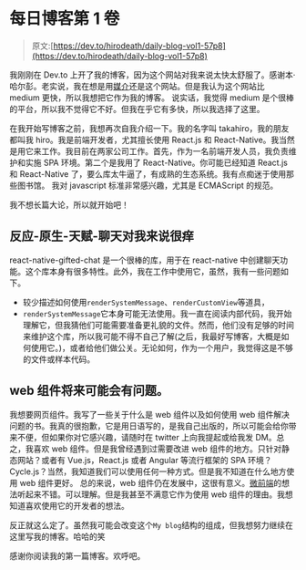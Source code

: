# 每日博客第 1 卷

> 原文:[https://dev.to/hirodeath/daily-blog-vol1-57p8](https://dev.to/hirodeath/daily-blog-vol1-57p8)

我刚刚在 Dev.to 上开了我的博客，因为这个网站对我来说太快太舒服了。感谢本·哈尔彭。老实说，我在想是用[媒介](https://medium.com/)还是这个网站。但是我认为这个网站比 medium 更快，所以我想把它作为我的博客。
说实话，我觉得 medium 是个很棒的平台，所以我不觉得它不好。但我在乎它有多快，所以我选择了这里。

在我开始写博客之前，我想再次自我介绍一下。我的名字叫 takahiro，我的朋友都叫我 hiro。我是前端开发者，尤其擅长使用 React.js 和 React-Native。我当然是用它来工作。我目前在两家公司工作。首先，作为一名前端开发人员，我负责维护和实施 SPA 环境。第二个是我用了 React-Native。你可能已经知道 React.js 和 React-Native 了，要么库太牛逼了，有成熟的生态系统。我有点痴迷于使用那些图书馆。
我对 javascript 标准非常感兴趣，尤其是 ECMAScript 的规范。

我不想长篇大论，所以就开始吧！

## 反应-原生-天赋-聊天对我来说很痒

react-native-gifted-chat 是一个很棒的库，用于在 react-native 中创建聊天功能。这个库本身有很多特性。此外，我在工作中使用它，虽然，我有一些问题如下。

*   较少描述如何使用`renderSystemMessage`、`renderCustomView`等道具，
*   `renderSystemMessage`它本身可能无法使用。我一直在阅读内部代码，我开始理解它，但我猜他们可能需要准备更礼貌的文件。然而，他们没有足够的时间来维护这个库，所以我可能不得不自己了解(之后，我最好写博客，大概是如何使用它。)，或者给他们做公关。无论如何，作为一个用户，我觉得这是不够的文件或样本代码。

## web 组件将来可能会有问题。

我想要网页组件。我写了一些关于什么是 web 组件以及如何使用 web 组件解决问题的书。我真的很抱歉，它是用日语写的，是我自己出版的，所以可能会给你带来不便，但如果你对它感兴趣，请随时在 twitter 上向我提起或给我发 DM。总之，我喜欢 web 组件。但是我曾经遇到过需要改进 web 组件的地方。只针对静态网站？或者有 Vue.js，React.js 或者 Angular 等流行框架的 SPA 环境？Cycle.js？当然，我知道我们可以使用任何一种方式。但是我不知道在什么地方使用 web 组件更好。
总的来说，web 组件仍在发展中，这很有意义。[微前端](https://medium.embengineering.com/micro-front-end-and-web-components-ce6ae87c3b7f)的想法听起来不错。可以理解。但是我甚至不满意它作为使用 web 组件的理由。我想知道喜欢使用它的开发者的想法。

反正就这么定了。虽然我可能会改变这个`My blog`结构的组成，但我想努力继续在这里写我的博客。哈哈的笑

感谢你阅读我的第一篇博客。欢呼吧。